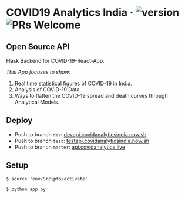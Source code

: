 # COVID19 Analytics India &middot; ![version](https://img.shields.io/github/v/release/Cryptonex7/covid19-analysis) ![PRs Welcome](https://img.shields.io/badge/PRs-welcome-brightgreen.svg)

## Open Source API
Flask Backend for COVID-19-React-App. 

*This App focuses to show:*    
1. Real time statistical figures of COVID-19 in India.    
2. Analysis of COVID-19 Data.   
3. Ways to flatten the COVID-19 spread and death curves through Analytical Models.


## Deploy

- Push to branch `dev`:    [devapi.covidanalyticsindia.now.sh](https://devapi.covidanalyticsindia.now.sh)
- Push to branch `test`:   [testapi.covidanalyticsindia.now.sh](https://testapi.covidanalyticsindia.now.sh)
- Push to branch `master`: [api.covidanalytics.live](https://api.covidanalytics.live)


## Setup

```
$ source 'env/Srcipts/activate'

$ python app.py
```
